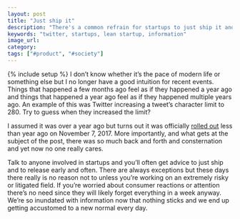 ```yaml
---
layout: post
title: "Just ship it"
description: "There's a common refrain for startups to just ship it and it's more true now than ever since we are constantly inundated with new information."
keywords: "twitter, startups, lean startup, information"
image_url:
category:
tags: ["#product", "#society"]
---
```

{% include setup %}
I don’t know whether it’s the pace of modern life or something else but I no longer have a good intuition for recent events. Things that happened a few months ago feel as if they happened a year ago and things that happened a year ago feel as if they happened multiple years ago. An example of this was Twitter increasing a tweet’s character limit to 280. Try to guess when they increased the limit?

I assumed it was over a year ago but turns out it was officially [rolled out](https://techcrunch.com/2017/11/07/twitter-officially-expands-its-character-count-to-280-starting-today/) less than year ago on November 7, 2017. More importantly, and what gets at the subject of the post, there was so much back and forth and consternation and yet now no one really cares.

Talk to anyone involved in startups and you’ll often get advice to just ship and to release early and often. There are always exceptions but these days there really is no reason not to unless you’re working on an extremely risky or litigated field. If you’re worried about consumer reactions or attention there’s no need since they will likely forget everything in a week anyway. We’re so inundated with information now that nothing sticks and we end up getting accustomed to a new normal every day.
